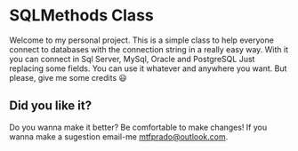 # SQLMethods Class

Welcome to my personal project. This is a simple class to help everyone connect to databases with the connection string in a really easy way.
With it you can connect in Sql Server, MySql, Oracle and PostgreSQL Just replacing some fields.
You can use it whatever and anywhere you want. But please, give me some credits :smiley:

## Did you like it?

Do you wanna make it better? Be comfortable to make changes!
If you wanna make a sugestion email-me mtfprado@outlook.com.